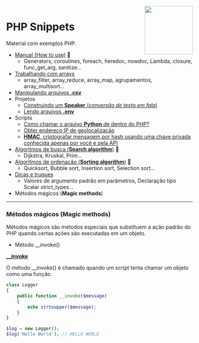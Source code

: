 <img src="https://i.ibb.co/M6nBBb0/mascote.png" align="right" width="130">

# PHP Snippets

<p>
  Material com exemplos PHP.<br/>
</p>

- [Manual (How to use)](./how-to-use/README.md) 🤠
    - Generators, coroutines, foreach, heredoc, nowdoc, Lambda, closure, func_get_arg, sanitize...
- [Trabalhando com arrays](./arrays-manipulating/README.md)
    - array_filter, array_reduce, array_map, agrupamentos, array_multisort...
- [Manipulando arquivos **.csv**](./csv-manipulating/README.md)
- Projetos
    - [Construindo um **Speaker** (_conversão de texto em fala_)](./projects/speaker/speaker.php)
    - [Lendo arquivos **.env**](./projects/reading-env/DotEnv.php)
- Scripts
    - [Como chamar o arquivo <b>Python</b> de dentro do PHP?](https://github.com/JoseMateusCamargo/php/tree/main/scripts/run_python)
    - [Obter endereço IP de geolocalização](https://github.com/JoseMateusCamargo/php/blob/main/scripts/get_geolocation.php)
    - [<b>HMAC</b>, criptografar mensagem por hash usando uma chave privada conhecida apenas por você e pela API](https://github.com/JoseMateusCamargo/php/blob/main/scripts/hmac-verification.php)
- [Algoritmos de busca (**Search algorithm**)](./search-algorithm/README.md) 🤠
    - Dijkstra, Kruskal, Prim...
- [Algoritmos de ordenação (**Sorting algorithm**)](./sorting-algorithm/README.md) 🤠
    - Quicksort, Bubble sort, Insertion sort, Selection sort...
- [Dicas e truques](./tips-and-tricks/README.md)
    - Valores de argumento padrão em parâmetros, Declaração tipo Scalar strict_types...
- Métodos mágicos (**Magic methods**)

---

### Métodos mágicos (Magic methods)

Métodos mágicos são métodos especiais que substituem a ação padrão do PHP quando certas ações são executadas
em um objeto.

- Método __invoke()

**[__invoke](https://www.php.net/manual/pt_BR/language.oop5.magic.php#object.invoke)**

O método __invoke() é chamado quando um script tenta chamar um objeto como uma função.

```PHP
class Logger
{
    public function __invoke($message)
    {
        echo strtoupper($message);
    }
}

$log = new Logger();
$log('Hello World'); // HELLO WORLD
```